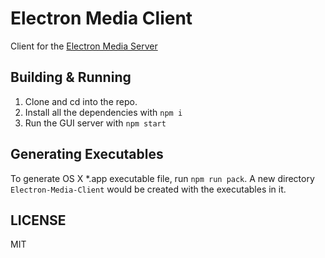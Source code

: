 Electron Media Client
=====================

Client for the [Electron Media Server](https://github.com/darkowlzz/electron-media-server)

## Building & Running

1. Clone and cd into the repo.
2. Install all the dependencies with `npm i`
3. Run the GUI server with `npm start`

## Generating Executables

To generate OS X *.app executable file, run `npm run pack`. A new directory `Electron-Media-Client`
would be created with the executables in it.

## LICENSE

MIT
